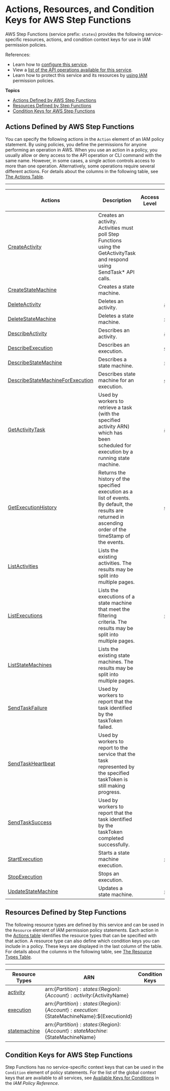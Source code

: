 # Actions, Resources, and Condition Keys for AWS Step Functions<a name="list_awsstepfunctions"></a>

AWS Step Functions \(service prefix: `states`\) provides the following service\-specific resources, actions, and condition context keys for use in IAM permission policies\.

References:
+ Learn how to [configure this service](http://docs.aws.amazon.com/step-functions/latest/dg/)\.
+ View a [list of the API operations available for this service](http://docs.aws.amazon.com/step-functions/latest/apireference/)\.
+ Learn how to protect this service and its resources by [using IAM](http://docs.aws.amazon.com/step-functions/latest/dg/procedure-create-iam-role.html) permission policies\.

**Topics**
+ [Actions Defined by AWS Step Functions](#awsstepfunctions-actions-as-permissions)
+ [Resources Defined by Step Functions](#awsstepfunctions-resources-for-iam-policies)
+ [Condition Keys for AWS Step Functions](#awsstepfunctions-policy-keys)

## Actions Defined by AWS Step Functions<a name="awsstepfunctions-actions-as-permissions"></a>

You can specify the following actions in the `Action` element of an IAM policy statement\. By using policies, you define the permissions for anyone performing an operation in AWS\. When you use an action in a policy, you usually allow or deny access to the API operation or CLI command with the same name\. However, in some cases, a single action controls access to more than one operation\. Alternatively, some operations require several different actions\. For details about the columns in the following table, see [The Actions Table](reference_policies_actions-resources-contextkeys.md#actions_table)\.


****  

| Actions | Description | Access Level | Resource Types \(\*required\) | Condition Keys | Dependent Actions | 
| --- | --- | --- | --- | --- | --- | 
| [CreateActivity](http://docs.aws.amazon.com/step-functions/latest/apireference/API_CreateActivity.html) | Creates an activity\. Activities must poll Step Functions using the GetActivityTask and respond using SendTask\* API calls\. |   |  |  |  | 
| [CreateStateMachine](http://docs.aws.amazon.com/step-functions/latest/apireference/API_CreateStateMachine.html) | Creates a state machine\. |   |  |  |  | 
| [DeleteActivity](http://docs.aws.amazon.com/step-functions/latest/apireference/API_DeleteActivity.html) | Deletes an activity\. |   | [activity\*](#awsstepfunctions-activity)  |  |  | 
| [DeleteStateMachine](http://docs.aws.amazon.com/step-functions/latest/apireference/API_DeleteStateMachine.html) | Deletes a state machine\. |   | [statemachine\*](#awsstepfunctions-statemachine)  |  |  | 
| [DescribeActivity](http://docs.aws.amazon.com/step-functions/latest/apireference/API_DescribeActivity.html) | Describes an activity\. |   | [activity\*](#awsstepfunctions-activity)  |  |  | 
| [DescribeExecution](http://docs.aws.amazon.com/step-functions/latest/apireference/API_DescribeExecution.html) | Describes an execution\. |   | [execution\*](#awsstepfunctions-execution)  |  |  | 
| [DescribeStateMachine](http://docs.aws.amazon.com/step-functions/latest/apireference/API_DescribeStateMachine.html) | Describes a state machine\. |   | [statemachine\*](#awsstepfunctions-statemachine)  |  |  | 
| [DescribeStateMachineForExecution](http://docs.aws.amazon.com/step-functions/latest/apireference/API_DescribeStateMachineForExecution.html) | Describes state machine for an execution\. |   | [execution\*](#awsstepfunctions-execution)  |  |  | 
| [GetActivityTask](http://docs.aws.amazon.com/step-functions/latest/apireference/API_GetActivityTask.html) | Used by workers to retrieve a task \(with the specified activity ARN\) which has been scheduled for execution by a running state machine\. |   | [activity\*](#awsstepfunctions-activity)  |  |  | 
| [GetExecutionHistory](http://docs.aws.amazon.com/step-functions/latest/apireference/API_GetExecutionHistory.html) | Returns the history of the specified execution as a list of events\. By default, the results are returned in ascending order of the timeStamp of the events\. |   | [execution\*](#awsstepfunctions-execution)  |  |  | 
| [ListActivities](http://docs.aws.amazon.com/step-functions/latest/apireference/API_ListActivities.html) | Lists the existing activities\. The results may be split into multiple pages\. |   |  |  |  | 
| [ListExecutions](http://docs.aws.amazon.com/step-functions/latest/apireference/API_ListExecutions.html) | Lists the executions of a state machine that meet the filtering criteria\. The results may be split into multiple pages\. |   | [statemachine\*](#awsstepfunctions-statemachine)  |  |  | 
| [ListStateMachines](http://docs.aws.amazon.com/step-functions/latest/apireference/API_ListStateMachines.html) | Lists the existing state machines\. The results may be split into multiple pages\. |   |  |  |  | 
| [SendTaskFailure](http://docs.aws.amazon.com/step-functions/latest/apireference/API_SendTaskFailure.html) | Used by workers to report that the task identified by the taskToken failed\. |   |  |  |  | 
| [SendTaskHeartbeat](http://docs.aws.amazon.com/step-functions/latest/apireference/API_SendTaskHeartbeat.html) | Used by workers to report to the service that the task represented by the specified taskToken is still making progress\. |   |  |  |  | 
| [SendTaskSuccess](http://docs.aws.amazon.com/step-functions/latest/apireference/API_SendTaskSuccess.html) | Used by workers to report that the task identified by the taskToken completed successfully\. |   |  |  |  | 
| [StartExecution](http://docs.aws.amazon.com/step-functions/latest/apireference/API_StartExecution.html) | Starts a state machine execution\. |   | [statemachine\*](#awsstepfunctions-statemachine)  |  |  | 
| [StopExecution](http://docs.aws.amazon.com/step-functions/latest/apireference/API_StopExecution.html) | Stops an execution\. |   |  |  |  | 
| [UpdateStateMachine](http://docs.aws.amazon.com/step-functions/latest/apireference/API_UpdateStateMachine.html) | Updates a state machine\. |   | [statemachine\*](#awsstepfunctions-statemachine)  |  |  | 

## Resources Defined by Step Functions<a name="awsstepfunctions-resources-for-iam-policies"></a>

The following resource types are defined by this service and can be used in the `Resource` element of IAM permission policy statements\. Each action in the [Actions table](#awsstepfunctions-actions-as-permissions) identifies the resource types that can be specified with that action\. A resource type can also define which condition keys you can include in a policy\. These keys are displayed in the last column of the table\. For details about the columns in the following table, see [The Resource Types Table](reference_policies_actions-resources-contextkeys.md#resources_table)\.


****  

| Resource Types | ARN | Condition Keys | 
| --- | --- | --- | 
| [activity](http://docs.aws.amazon.com/step-functions/latest/dg/concepts-activities.html) | arn:$\{Partition\}:states:$\{Region\}:$\{Account\}:activity:$\{ActivityName\} |  | 
| [execution](http://docs.aws.amazon.com/step-functions/latest/dg/concepts-state-machine-executions.html) | arn:$\{Partition\}:states:$\{Region\}:$\{Account\}:execution:$\{StateMachineName\}:$\{ExecutionId\} |  | 
| [statemachine](http://docs.aws.amazon.com/step-functions/latest/dg/concepts-amazon-states-language.html) | arn:$\{Partition\}:states:$\{Region\}:$\{Account\}:stateMachine:$\{StateMachineName\} |  | 

## Condition Keys for AWS Step Functions<a name="awsstepfunctions-policy-keys"></a>

Step Functions has no service\-specific context keys that can be used in the `Condition` element of policy statements\. For the list of the global context keys that are available to all services, see [Available Keys for Conditions](http://docs.aws.amazon.com/IAM/latest/UserGuide/reference_policies_condition-keys.html#AvailableKeys) in the *IAM Policy Reference*\.